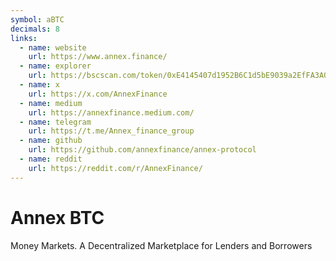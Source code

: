 ```yaml
---
symbol: aBTC
decimals: 8
links:
  - name: website
    url: https://www.annex.finance/
  - name: explorer
    url: https://bscscan.com/token/0xE4145407d1952B6C1d5bE9039a2EfFA3A0ed3baa
  - name: x
    url: https://x.com/AnnexFinance
  - name: medium
    url: https://annexfinance.medium.com/
  - name: telegram
    url: https://t.me/Annex_finance_group
  - name: github
    url: https://github.com/annexfinance/annex-protocol
  - name: reddit
    url: https://reddit.com/r/AnnexFinance/
---
```


# Annex BTC

Money Markets. A Decentralized Marketplace for Lenders and Borrowers
